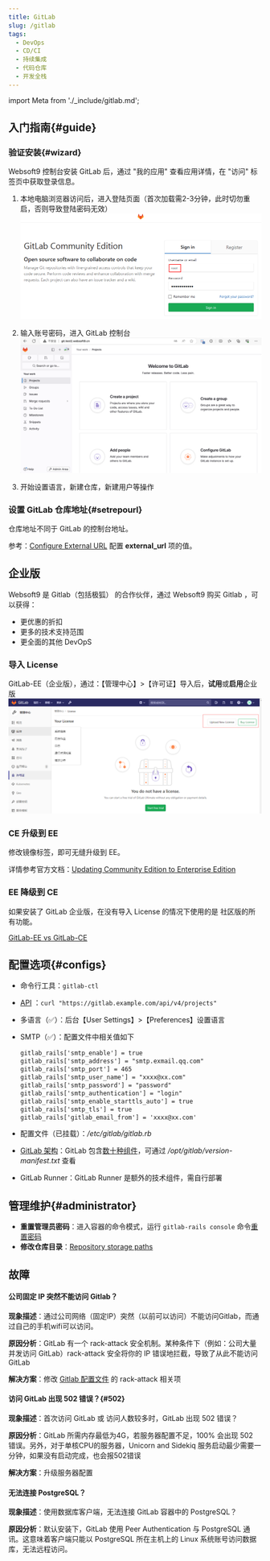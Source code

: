 ```yaml
---
title: GitLab
slug: /gitlab
tags:
  - DevOps
  - CD/CI
  - 持续集成
  - 代码仓库
  - 开发全栈
---
```


import Meta from './_include/gitlab.md';

<Meta name="meta" />

## 入门指南{#guide}

### 验证安装{#wizard}

Websoft9 控制台安装 GitLab 后，通过 "我的应用" 查看应用详情，在 "访问" 标签页中获取登录信息。  

1. 本地电脑浏览器访问后，进入登陆页面（首次加载需2-3分钟，此时切勿重启，否则导致登陆密码无效）
   ![GitLab 登录](./assets/gitlab-login-websoft9.png)

2. 输入账号密码，进入 GitLab 控制台
   ![GitLab 后台](./assets/gitlab-backend-websoft9.png)

3. 开始设置语言，新建仓库，新建用户等操作


### 设置 GitLab 仓库地址{#setrepourl}

仓库地址不同于 GitLab 的控制台地址。  

参考：[Configure External URL](https://docs.gitlab.com/omnibus/settings/configuration.html#configuring-the-external-url-for-gitlab) 配置 **external_url** 项的值。

## 企业版

Websoft9 是 Gitlab（包括极狐） 的合作伙伴，通过 Websoft9 购买 Gitlab ，可以获得：

- 更优惠的折扣
- 更多的技术支持范围
- 更全面的其他 DevOpS 

### 导入 License

GitLab-EE（企业版），通过：【管理中心】>【许可证】导入后，**试用**或**启用**企业版
![Gitlab 导入授权](./assets/gitlabee-license-websoft9.png)

### CE 升级到 EE

修改镜像标签，即可无缝升级到 EE。   

详情参考官方文档：[Updating Community Edition to Enterprise Edition](https://docs.gitlab.com/omnibus/update/README.html#updating-community-edition-to-enterprise-edition)

### EE 降级到 CE

如果安装了 GitLab 企业版，在没有导入 License 的情况下使用的是 社区版的所有功能。  

[GitLab-EE vs GitLab-CE](https://about.gitlab.com/install/ce-or-ee/)

## 配置选项{#configs}

- 命令行工具：`gitlab-ctl`
- [API](https://docs.gitlab.com/ee/api/) ：`curl "https://gitlab.example.com/api/v4/projects"`
- 多语言（✅）：后台【User Settings】>【Preferences】设置语言
- SMTP（✅）：配置文件中相关值如下
   ```
   gitlab_rails['smtp_enable'] = true
   gitlab_rails['smtp_address'] = "smtp.exmail.qq.com"
   gitlab_rails['smtp_port'] = 465
   gitlab_rails['smtp_user_name'] = "xxxx@xx.com"
   gitlab_rails['smtp_password'] = "password"
   gitlab_rails['smtp_authentication'] = "login"
   gitlab_rails['smtp_enable_starttls_auto'] = true
   gitlab_rails['smtp_tls'] = true
   gitlab_rails['gitlab_email_from'] = 'xxxx@xx.com'
   ```
- 配置文件（已挂载）：*/etc/gitlab/gitlab.rb*
- [GitLab 架构](https://docs.gitlab.com/ee/development/architecture.html)：GitLab 包含[数十种组件](https://docs.gitlab.com/ee/development/architecture.html#component-list)，可通过 */opt/gitlab/version-manifest.txt* 查看

- GitLab Runner：GitLab Runner 是额外的技术组件，需自行部署

## 管理维护{#administrator}

- **重置管理员密码**：进入容器的命令模式，运行 `gitlab-rails console` 命令[重置密码](https://docs.gitlab.com/13.11/ee/security/reset_user_password.html)
- **修改仓库目录**：[Repository storage paths](https://docs.gitlab.com/ee/administration/repository_storage_paths.html)

## 故障

#### 公司固定 IP 突然不能访问 Gitlab？

**现象描述**：通过公司网络（固定IP）突然（以前可以访问）不能访问Gitlab，而通过自己的手机wifi可以访问。   

**原因分析**：GitLab 有一个 rack-attack 安全机制。某种条件下（例如：公司大量并发访问 GitLab）rack-attack 安全将你的 IP 错误地拦截，导致了从此不能访问 GitLab   

**解决方案**：修改 [Gitlab 配置文件](../gitlab#path) 的 rack-attack 相关项


#### 访问 GitLab 出现 502 错误？{#502}

**现象描述**：首次访问 GitLab 或 访问人数较多时，GitLab 出现 502 错误？   

**原因分析**：GitLab 所需内存最低为4G，若服务器配置不足，100% 会出现 502 错误。另外，对于单核CPU的服务器，Unicorn and Sidekiq 服务启动最少需要一分钟，如果没有启动完成，也会报502错误   

**解决方案**：升级服务器配置

#### 无法连接 PostgreSQL？

**现象描述**：使用数据库客户端，无法连接 GitLab 容器中的 PostgreSQL？ 

**原因分析**：默认安装下，GitLab 使用 Peer Authentication 与 PostgreSQL 通讯。这意味着客户端只能以 PostgreSQL 所在主机上的 Linux 系统账号访问数据库，无法远程访问。
